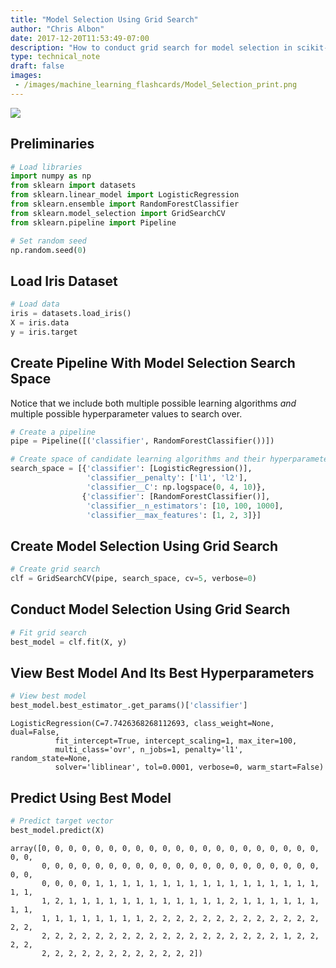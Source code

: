```yaml
---
title: "Model Selection Using Grid Search"
author: "Chris Albon"
date: 2017-12-20T11:53:49-07:00
description: "How to conduct grid search for model selection in scikit-learn for machine learning in Python."
type: technical_note
draft: false
images:
 - /images/machine_learning_flashcards/Model_Selection_print.png
---
```

<a alt="Model Selection Using Grid Search" href="https://machinelearningflashcards.com">
    <img src="/images/machine_learning_flashcards/Model_Selection_print.png" class="flashcard center-block">
</a>

## Preliminaries


```python
# Load libraries
import numpy as np
from sklearn import datasets
from sklearn.linear_model import LogisticRegression
from sklearn.ensemble import RandomForestClassifier
from sklearn.model_selection import GridSearchCV
from sklearn.pipeline import Pipeline

# Set random seed
np.random.seed(0)
```

## Load Iris Dataset


```python
# Load data
iris = datasets.load_iris()
X = iris.data
y = iris.target
```

## Create Pipeline With Model Selection Search Space

Notice that we include both multiple possible learning algorithms _and_ multiple possible hyperparameter values to search over.


```python
# Create a pipeline
pipe = Pipeline([('classifier', RandomForestClassifier())])

# Create space of candidate learning algorithms and their hyperparameters
search_space = [{'classifier': [LogisticRegression()],
                 'classifier__penalty': ['l1', 'l2'],
                 'classifier__C': np.logspace(0, 4, 10)},
                {'classifier': [RandomForestClassifier()],
                 'classifier__n_estimators': [10, 100, 1000],
                 'classifier__max_features': [1, 2, 3]}]
```

## Create Model Selection Using Grid Search


```python
# Create grid search 
clf = GridSearchCV(pipe, search_space, cv=5, verbose=0)
```

## Conduct Model Selection Using Grid Search


```python
# Fit grid search
best_model = clf.fit(X, y)
```

## View Best Model And Its Best Hyperparameters


```python
# View best model
best_model.best_estimator_.get_params()['classifier']
```




    LogisticRegression(C=7.7426368268112693, class_weight=None, dual=False,
              fit_intercept=True, intercept_scaling=1, max_iter=100,
              multi_class='ovr', n_jobs=1, penalty='l1', random_state=None,
              solver='liblinear', tol=0.0001, verbose=0, warm_start=False)



## Predict Using Best Model


```python
# Predict target vector
best_model.predict(X)
```




    array([0, 0, 0, 0, 0, 0, 0, 0, 0, 0, 0, 0, 0, 0, 0, 0, 0, 0, 0, 0, 0, 0, 0,
           0, 0, 0, 0, 0, 0, 0, 0, 0, 0, 0, 0, 0, 0, 0, 0, 0, 0, 0, 0, 0, 0, 0,
           0, 0, 0, 0, 1, 1, 1, 1, 1, 1, 1, 1, 1, 1, 1, 1, 1, 1, 1, 1, 1, 1, 1,
           1, 2, 1, 1, 1, 1, 1, 1, 1, 1, 1, 1, 1, 1, 2, 1, 1, 1, 1, 1, 1, 1, 1,
           1, 1, 1, 1, 1, 1, 1, 1, 2, 2, 2, 2, 2, 2, 2, 2, 2, 2, 2, 2, 2, 2, 2,
           2, 2, 2, 2, 2, 2, 2, 2, 2, 2, 2, 2, 2, 2, 2, 2, 2, 2, 1, 2, 2, 2, 2,
           2, 2, 2, 2, 2, 2, 2, 2, 2, 2, 2, 2])


